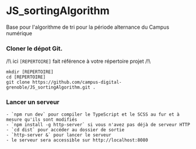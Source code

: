 # JS_sortingAlgorithm

Base pour l'algorithme de tri pour la période alternance du Campus numérique

### Cloner le dépot Git.

/!\ ici `[REPERTOIRE]` fait référence à votre répertoire projet /!\

```
mkdir [REPERTOIRE]
cd [REPERTOIRE]
git clone https://github.com/campus-digital-grenoble/JS_sortingAlgorithm.git .
```

### Lancer un serveur

```
- `npm run dev` pour compiler le TypeScript et le SCSS au fur et à mesure qu'ils sont modifiés
- `npm install -g http-server` si vous n'avez pas déjà de serveur HTTP
- `cd dist` pour accéder au dossier de sortie
- `http-server &` pour lancer le serveur
- le serveur sera accessible sur http://localhost:8080
```
